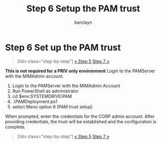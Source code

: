 ﻿---
title: Step 6 Setup the PAM trust
description: Step 6 of configuring PAM using scripts. This section covers setting up the necessary trust between the corp and priv domains
keywords:
author: barclayn
ms.author: barclayn
manager: MBaldwin
ms.date: 08/18/2017
ms.topic: article
ms.service: microsoft-identity-manager
ms.technology: active-directory-domain-services
ms.assetid: 4b524ae7-6610-40a0-8127-de5a08988a8a

# optional metadata

#ROBOTS:
#audience:
#ms.devlang:
ms.reviewer:
ms.suite: ems
#ms.tgt_pltfrm:
#ms.custom:

---

# Step 6 Set up the PAM trust

>[!div class="step-by-step"]
[« Step 5](sp1-step5-configuring-pam.md)
[Step 7 »](sp1-step7-setup-sidhistory-sidfiltering.md)

**This is not required for a PRIV only environment**
Login to the PAMServer with the MIMAdmin account.

1. Login to the PAMServer with the MIMAdmin Account
2. Run PowerShell as administrator
3. cd $env:SYSTEMDRIVE\PAM
4. .\PAMDeployment.ps1
5. select Menu option 6 (PAM trust setup)

  When prompted, enter the credentials for the CORP admin account. After providing credentials, the trust will be established and the configuration is complete.

>[!div class="step-by-step"]
[« Step 5](sp1-step5-configuring-pam.md)
[Step 7 »](sp1-step7-setup-sidhistory-sidfiltering.md)
